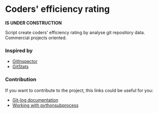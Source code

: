 # Coders' efficiency rating

**IS UNDER CONSTRUCTION**

Script create coders' efficiency rating by analyse git repository data.<br/> 
Commercial projects oriented.


### Inspired by

* [GitInspector](https://code.google.com/p/gitinspector/)
* [GitStats](https://github.com/hoxu/gitstats/blob/master/gitstats)


### Contribution

If you want to contribute to the project, this links could be useful for you:

* [Git-log documentation](http://git-scm.com/docs/git-log)
* [Working with pythonsubprocess](http://jimmyg.org/blog/2009/working-with-python-subprocess.html)

